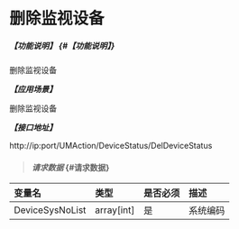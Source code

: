# 删除监视设备

##### _【功能说明】_ {#【功能说明】}

删除监视设备

_**【应用场景】**_

删除监视设备

_**【接口地址】**_

http://ip:port/UMAction/DeviceStatus/DelDeviceStatus


> #### _请求数据_ {#请求数据}

| 变量名 | 类型 | 是否必须 | 描述 |
| :--- | :--- | :--- | :--- |
| DeviceSysNoList |array[int] | 是 | 系统编码 |



